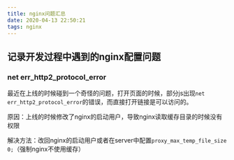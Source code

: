 ```yaml
---
title: nginx问题汇总
date: 2020-04-13 22:50:21
tags: nginx
---
```

## 记录开发过程中遇到的nginx配置问题
### net err_http2_protocol_error
最近在上线的时候碰到一个奇怪的问题，打开页面的时候，部分js出现`net err_http2_protocol_error`的错误，而直接打开链接是可以访问的。

原因：上线的时候修改了nginx的启动用户，导致nginx读取缓存目录的时候没有权限

解决方法：改回nginx的启动用户或者在server中配置`proxy_max_temp_file_size 0;`（强制nginx不使用缓存）

